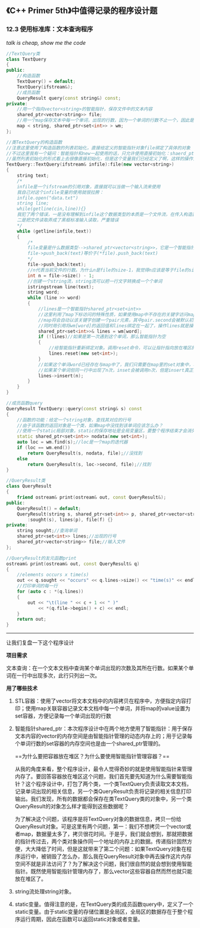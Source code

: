 ## 《C++ Primer 5th》中值得记录的程序设计题

### 12.3 使用标准库：文本查询程序

*talk is cheap, show me the code*

~~~cpp 
//TextQuery类
class TextQuery
{
public:
    //构造函数
	TextQuery() = default;
	TextQuery(ifstream&);
    //成员函数
    QueryResult query(const string&) const;
private:
    //用一个指向vector<string>的智能指针，保存文件中的文本内容
	shared_ptr<vector<string>> file;
    //用一个map保存文本中每一个单词，出现的行数，因为一个单词的行数不止一个，因此是使用set容器来记录行数
	map < string, shared_ptr<set<int>> > wm;
};
~~~

~~~cpp
//类TextQuery的构造函数
//注意这里使用了构造函数的列表初始化，直接给定义的智能指针对象file绑定了具体的对象
//不过这里我有一个疑问：智能指针和new一起使用的话，只允许使用直接初始化：shaerd_ptr<T> p(new T);
//虽然列表初始化的形式看上去很像直接初始化，但是这个变量我们已经定义了啊，这样的操作只能叫做赋值啊，不能叫做初始化撒？难不成赋初值==初始化？？
TextQuery::TextQuery(ifstream& infile):file(new vector<string>)
{
	string text;
    /*
    infile是一个ifstream的引用对象，直接就可以当做一个输入流来使用
    我自己对这个infile变量的使用就很拉胯：
    infile.open("data.txt")
    string line;
    while(getline(cin,line)){}
    我犯了两个错误，一是没有理解到infile这个数据类型的本质是一个文件流，在传入构造函数之前就已经是指定了锷对应的打开文件，不需要在构造函数内部再次指定打开文件
    二是把文件读取弄成了黑框标准输入读取，严重错误
    */
	while (getline(infile,text))
	{
        /*
        file变量是什么数据类型-->shared_ptr<vector<string>>，它是一个智能指针，指向放在堆区的vector<string>对象
        file->push_back(text)等价于(*file).push_back(text)
        */
		file->push_back(text);
        //n代表当前文件的行数。为什么n是file的size-1，我觉得n应该是等于file的size呀
		int n = file->size() - 1;
        //创建一个string流，string流可以把一行文字转换成一个个单词
		istringstream line(text);
		string word;
		while (line >> word)
		{
			//lines是一个智能指针shared_ptr<set<int>>
			//这里利用了map下标访问的特殊性质，如果使用map中不存在的关键字访问map
			//map将会自动以该关键字创建一个pair元素，其中pair.second会被默认初始化为0
			//同时用引用将wm[word]的返回值和lines绑定在一起了，操作lines就是操作wm[word]
			shared_ptr<set<int>>& lines = wm[word];
			if (!lines)//如果是第一次遇到这个单词，那么智能指针为空
			{
                //给智能指针重新绑定对象。调用reset命令，可以让指针指向放在堆区的set<int>对象
				lines.reset(new set<int>);
			}
            //如果这个单词word已经存在与map中了，我们只需要在map里的set对象中，增加当前行数即可
            //如果某个单词但同一行中出现了n次，inset会被调用n次，但是insert真正执行只有第一次
			lines->insert(n);
		}
	}
}

//成员函数query
QueryResult TextQuery::query(const string& s) const
{
	//函数的功能：给定一个string对象，查找其对应的行号
	//由于该函数的返回对象是一个类，如果map中没找到该单词应该怎么办？
	//使用一个static局部对象，static的保存地址是全局变量区，要整个程序结束才会消失
	static shared_ptr<set<int>> nodata(new set<int>);
	auto loc = wm.find(s);//loc是一个map的迭代器
	if (loc == wm.end())
		return QueryResult(s, nodata, file);//没找到
	else
		return QueryResult(s, loc->second, file);//找到
}
~~~

~~~cpp
//QueryResult类
class QueryResult
{
	friend ostream& print(ostream& out, const QueryResult&);
public:
	QueryResult() = default;
	QueryResult(string s, shared_ptr<set<int>> p, shared_ptr<vector<string>> f)
		:sought(s), lines(p), file(f) {}
private:
	string sought;//查询单词
	shared_ptr<set<int>> lines;//出现的行号
	shared_ptr<vector<string>> file;//输入文件
};
~~~

~~~cpp
//QueryResult的友元函数print
ostream& print(ostream& out, const QueryResult& q)
{
	//elements occurs x time(s)
	out << q.sought << "occurs" << q.lines->size() << "time(s)" << endl;
	//打印单词的每一行
	for (auto c : *(q.lines))
	{
		out << "\t(line " << c + 1 << " )"
			<< *(q.file->begin() + c) << endl;
	}
	return out;
}
~~~

***

让我们复盘一下这个程序设计

**项目需求**

文本查询：在一个文本文档中查询某个单词出现的次数及其所在行数。如果某个单词在一行中出现多次，此行只列出一次。

**用了哪些技术**

1. STL容器：使用了vector将文本文档中的内容拷贝在程序中，方便指定内容打印；使用map关联容器记录文本文档中每一个单词，并将map的value设置为set容器，方便记录每一个单词出现的行数

2. 智能指针shared_ptr：本次程序设计中在两个地方使用了智能指针：用于保存文本内容的vector的内存空间是由智能指针管理的动态内存上的；用于记录每个单词行数的set容器的内存空间也是由一个shared_ptr管理的。

   ==为什么要把容器放在堆区？为什么要使用智能指针管理容器？==

   ​		从我的角度来看，整个程序设计，最令人觉得奇妙的就是使用智能指针来管理内存了。要回答容器放在堆区这个问题，我们首先要先知道为什么需要智能指针？这个程序设计中，打包了两个类，一个类TextQuery负责读取文本文档，记录单词出现的相关信息，另一个类QueryResult负责将记录的相关信息打印输出。我们发现，所有的数据都会保存在类TextQuery类的对象中，另一个类QueryResult的对象怎么样才能得到这些数据呢？

   ​		为了解决这个问题，该程序是将TextQuery对象的数据信息，拷贝一份给QueryResult对象。可是这里有两个问题，第一：我们不想拷贝一个vector或者map，数据量太多了，拷贝很花时间。于是乎，我们就会想到，那就把数据的指针传过去，两个类对象操作同一个地址的内存上的数据。传递指针固然方便，大大降低了时间，但是这就带来了第二个问题：如果TextQuery对象在程序运行中，被销毁了怎么办，那么我在QueryResult对象中再去操作这片内存空间不就是非法访问了？为了解决这个问题，我们很自然的就会想到使用智能指针。既然使用智能指针管理内存了，那么vector这些容器自然而然也就只能放在堆区了。

3. string流处理string对象。
4. static变量。值得注意的是，在TextQuery类的成员函数query中，定义了一个static变量。由于static变量的存储位置是全局区，全局区的数据存在于整个程序运行周期，因此在函数可以返回static对象或者变量。

